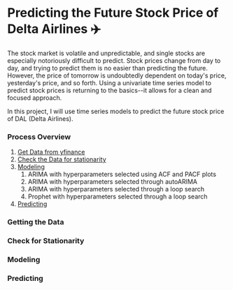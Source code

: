 # Predicting the Future Stock Price of Delta Airlines ✈️

The stock market is volatile and unpredictable, and single stocks are especially notoriously difficult to predict. 
Stock prices change from day to day, and trying to predict them is no easier than predicting the future. 
However, the price of tomorrow is undoubtedly dependent on today's price, yesterday's price, and so forth.
Using a univariate time series model to predict stock prices is returning to the basics--it allows for a clean and focused approach. 

In this project, I will use time series models to predict the future stock price of DAL (Delta Airlines). 

### Process Overview

1. [Get Data from yfinance](#Getting-the-Data)
2. [Check the Data for stationarity](#Check-for-Stationarity)
3. [Modeling](#Modeling)
     1. ARIMA with hyperparameters selected using ACF and PACF plots
     2. ARIMA with hyperparameters selected through autoARIMA
     3. ARIMA with hyperparameters selected through a loop search
     4. Prophet with hyperparameters selected through a loop search
4. [Predicting](#Predicting)

### Getting the Data

### Check for Stationarity

### Modeling

### Predicting



